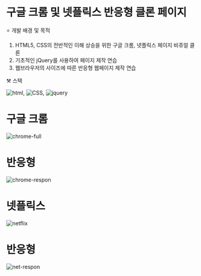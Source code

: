# 구글 크롬 및 넷플릭스 반응형 클론 페이지

⭐️ 개발 배경 및 목적
  1. HTML5, CSS의 전반적인 이해 상승을 위한 구글 크롬, 넷플릭스 페이지 비쥬얼 클론
  2. 기초적인 jQuery를 사용하여 페이지 제작 연습
  3. 웹브라우저의 사이즈에 따른 반응형 웹페이지 제작 연습

⚒️ 스택 

![html](https://img.shields.io/badge/HTML-239120?style=for-the-badge&logo=html5&logoColor=white), ![CSS](https://img.shields.io/badge/CSS-239120?&style=for-the-badge&logo=css3&logoColor=white), ![jquery](https://img.shields.io/badge/jQuery-0769AD?style=for-the-badge&logo=jquery&logoColor=white)

# 구글 크롬
![chrome-full](https://github.com/oceanlee-seoul/Chrome-Netflix-Visual-Clone-Pages/assets/108586797/947c2ec6-7bcf-4961-8a82-5bbbd7709d78)
# 반응형
![chrome-respon](https://github.com/oceanlee-seoul/Chrome-Netflix-Visual-Clone-Pages/assets/108586797/1c897bfd-7f04-4f44-8d80-5dcf6a471ad2)

# 넷플릭스 
![netflix](https://github.com/oceanlee-seoul/Chrome-Netflix-Visual-Clone-Pages/assets/108586797/bb2d9f83-ecfe-4dd9-a42a-db46bc1d0ec3)
# 반응형
![net-respon](https://github.com/oceanlee-seoul/Chrome-Netflix-Visual-Clone-Pages/assets/108586797/3b59b58a-3325-4a07-87fd-d9aa2db0cb42)
